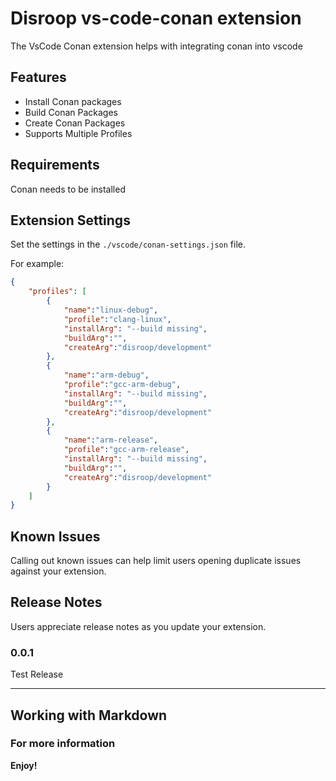 # Disroop vs-code-conan extension

The VsCode Conan extension helps with integrating conan into vscode

## Features

- Install Conan packages
- Build Conan Packages
- Create Conan Packages
- Supports Multiple Profiles

## Requirements

Conan needs to be installed

## Extension Settings

Set the settings in the `./vscode/conan-settings.json` file.

For example:

```json
{
    "profiles": [
        { 
            "name":"linux-debug", 
            "profile":"clang-linux",
            "installArg": "--build missing",
            "buildArg":"",
            "createArg":"disroop/development" 
        },
        { 
            "name":"arm-debug", 
            "profile":"gcc-arm-debug",
            "installArg": "--build missing",
            "buildArg":"",
            "createArg":"disroop/development" 
        },
        { 
            "name":"arm-release", 
            "profile":"gcc-arm-release",
            "installArg": "--build missing",
            "buildArg":"",
            "createArg":"disroop/development" 
        }
    ]
}
```

## Known Issues

Calling out known issues can help limit users opening duplicate issues against your extension.

## Release Notes

Users appreciate release notes as you update your extension.

### 0.0.1

Test Release


-----------------------------------------------------------------------------------------------------------

## Working with Markdown


### For more information


**Enjoy!**
